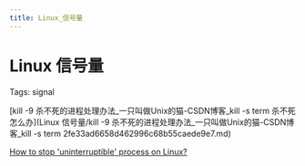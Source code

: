```yaml
---
title: Linux_信号量
---
```


# Linux 信号量

Tags: signal

[kill -9 杀不死的进程处理办法_一只叫做Unix的猫-CSDN博客_kill -s term 杀不死怎么办](Linux 信号量/kill -9 杀不死的进程处理办法_一只叫做Unix的猫-CSDN博客_kill -s term  2fe33ad6658d462996c68b55caede9e7.md)

[How to stop 'uninterruptible' process on Linux?](https://stackoverflow.com/questions/767551/how-to-stop-uninterruptible-process-on-linux)